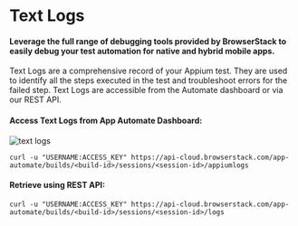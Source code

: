 # Text Logs

#### Leverage the full range of debugging tools provided by BrowserStack to easily debug your test automation for native and hybrid mobile apps.

Text Logs are a comprehensive record of your Appium test. They are used to identify all the steps executed in the test and troubleshoot errors for the failed step. Text Logs are accessible from the Automate dashboard or via our REST API.

#### Access Text Logs from App Automate Dashboard:

![text logs](https://d3but80xmlhqzj.cloudfront.net/production/images/static/docs/app-automate/test_logs@2x.png "text logs")

```
curl -u "USERNAME:ACCESS_KEY" https://api-cloud.browserstack.com/app-automate/builds/<build-id>/sessions/<session-id>/appiumlogs
```

#### Retrieve using REST API:

```
curl -u "USERNAME:ACCESS_KEY" https://api-cloud.browserstack.com/app-automate/builds/<build-id>/sessions/<session-id>/logs
```
